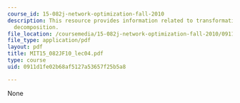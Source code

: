 ```yaml
---
course_id: 15-082j-network-optimization-fall-2010
description: This resource provides information related to transformations and flow
  decomposition.
file_location: /coursemedia/15-082j-network-optimization-fall-2010/0911d1fe02b68af5127a53657f25b5a8_MIT15_082JF10_lec04.pdf
file_type: application/pdf
layout: pdf
title: MIT15_082JF10_lec04.pdf
type: course
uid: 0911d1fe02b68af5127a53657f25b5a8

---
```

None